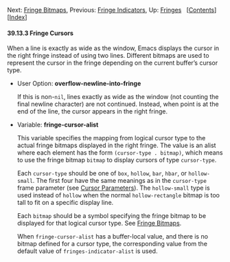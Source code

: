 

Next: [Fringe Bitmaps](Fringe-Bitmaps.html), Previous: [Fringe Indicators](Fringe-Indicators.html), Up: [Fringes](Fringes.html)   \[[Contents](index.html#SEC_Contents "Table of contents")]\[[Index](Index.html "Index")]

#### 39.13.3 Fringe Cursors

When a line is exactly as wide as the window, Emacs displays the cursor in the right fringe instead of using two lines. Different bitmaps are used to represent the cursor in the fringe depending on the current buffer’s cursor type.

*   User Option: **overflow-newline-into-fringe**

    If this is non-`nil`, lines exactly as wide as the window (not counting the final newline character) are not continued. Instead, when point is at the end of the line, the cursor appears in the right fringe.

<!---->

*   Variable: **fringe-cursor-alist**

    This variable specifies the mapping from logical cursor type to the actual fringe bitmaps displayed in the right fringe. The value is an alist where each element has the form `(cursor-type . bitmap)`, which means to use the fringe bitmap `bitmap` to display cursors of type `cursor-type`.

    Each `cursor-type` should be one of `box`, `hollow`, `bar`, `hbar`, or `hollow-small`. The first four have the same meanings as in the `cursor-type` frame parameter (see [Cursor Parameters](Cursor-Parameters.html)). The `hollow-small` type is used instead of `hollow` when the normal `hollow-rectangle` bitmap is too tall to fit on a specific display line.

    Each `bitmap` should be a symbol specifying the fringe bitmap to be displayed for that logical cursor type. See [Fringe Bitmaps](Fringe-Bitmaps.html).

    When `fringe-cursor-alist` has a buffer-local value, and there is no bitmap defined for a cursor type, the corresponding value from the default value of `fringes-indicator-alist` is used.
